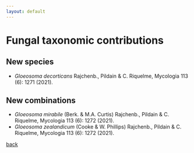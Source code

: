 ```yaml
---
layout: default
---
```


# Fungal taxonomic contributions

## New species

- *Gloeosoma decorticans* Rajchenb., Pildain & C. Riquelme, Mycologia 113 (6): 1271 (2021).

## New combinations

- *Gloeosoma mirabile* (Berk. & M.A. Curtis) Rajchenb., Pildain & C. Riquelme, Mycologia 113 (6): 1272 (2021).
- *Gloeosoma zealandicum* (Cooke & W. Phillips) Rajchenb., Pildain & C. Riquelme, Mycologia 113 (6): 1272 (2021).

[back](./)
